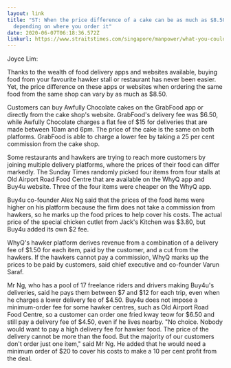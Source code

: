 ```yaml
---
layout: link
title: "ST: When the price difference of a cake can be as much as $8.50,
  depending on where you order it"
date: 2020-06-07T06:18:36.572Z
linkurl: https://www.straitstimes.com/singapore/manpower/what-you-could-pay-for-the-same-dish-on-different-platforms
---
```

Joyce Lim:

Thanks to the wealth of food delivery apps and websites available, buying food from your favourite hawker stall or restaurant has never been easier.  Yet, the price difference on these apps or websites when ordering the same food from the same shop can vary by as much as $8.50.

Customers can buy Awfully Chocolate cakes on the GrabFood app or directly from the cake shop's website.  GrabFood's delivery fee was $6.50, while Awfully Chocolate charges a flat fee of $15 for deliveries that are made between 10am and 6pm.  The price of the cake is the same on both platforms. GrabFood is able to charge a lower fee by taking a 25 per cent commission from the cake shop.

Some restaurants and hawkers are trying to reach more customers by joining multiple delivery platforms, where the prices of their food can differ markedly. The Sunday Times randomly picked four items from four stalls at Old Airport Road Food Centre that are available on the WhyQ app and Buy4u website.  Three of the four items were cheaper on the WhyQ app.

Buy4u co-founder Alex Ng said that the prices of the food items were higher on his platform because the firm does not take a commission from hawkers, so he marks up the food prices to help cover his costs.  The actual price of the special chicken cutlet from Jack's Kitchen was $3.80, but Buy4u added its own $2 fee.

WhyQ's hawker platform derives revenue from a combination of a delivery fee of $1.50 for each item, paid by the customer, and a cut from the hawkers.  If the hawkers cannot pay a commission, WhyQ marks up the prices to be paid by customers, said chief executive and co-founder Varun Saraf.

Mr Ng, who has a pool of 17 freelance riders and drivers making Buy4u's deliveries, said he pays them between $7 and $12 for each trip, even when he charges a lower delivery fee of $4.50.  Buy4u does not impose a minimum-order fee for some hawker centres, such as Old Airport Road Food Centre, so a customer can order one fried kway teow for $6.50 and still pay a delivery fee of $4.50, even if he lives nearby.  "No choice. Nobody would want to pay a high delivery fee for hawker food. The price of the delivery cannot be more than the food. But the majority of our customers don't order just one item," said Mr Ng. He added that he would need a minimum order of $20 to cover his costs to make a 10 per cent profit from the deal.
